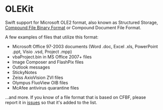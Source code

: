 # OLEKit

Swift support for Microsoft OLE2 format, also known as Structured Storage, [Compound File Binary Format](https://en.wikipedia.org/wiki/Compound_File_Binary_Format) or Compound Document File Format.

A few examples of files that utilize this format:

* Microsoft Office 97-2003 documents (Word .doc, Excel .xls, PowerPoint .ppt, Visio .vsd, Project .mpp) 
* vbaProject.bin in MS Office 2007+ files
* Image Composer and FlashPix files
* Outlook messages
* StickyNotes
* Zeiss AxioVision ZVI files
* Olympus FluoView OIB files
* McAfee antivirus quarantine files

...and more. If you know of a file format that is based on CFBF, please report it in [issues](/issues) so that it's added to the list.
